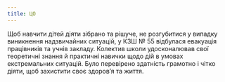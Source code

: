 ```yaml
---
title: ЦО
---
```


Щоб навчити дітей діяти зібрано та рішуче, не розгубитися у випадку виникнення надзвичайних ситуацій, у КЗШ № 55 відбулася евакуація працівників та учнів закладу. Колектив школи удосконалював свої теоретичні знання й практичні навички щодо дій в умовах екстремальних ситуацій. Було перевірено здатність грамотно і чітко діяти, щоб захистити своє здоров’я та життя.

<slideshow id="_/72157660634019310" />
